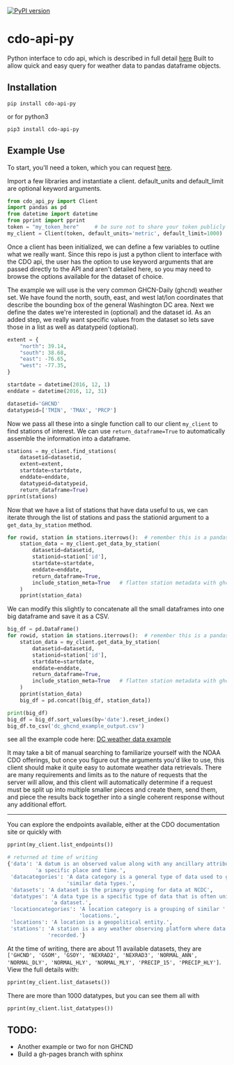 [![PyPI version](https://badge.fury.io/py/cdo-api-py.svg)](https://badge.fury.io/py/cdo-api-py)

# cdo-api-py
Python interface to cdo api, which is described in full detail [here](https://www.ncdc.noaa.gov/cdo-web/webservices/v2#gettingStarted)
Built to allow quick and easy query for weather data to pandas dataframe objects.

## Installation

```
pip install cdo-api-py
```
or for python3
```
pip3 install cdo-api-py
```

## Example Use

To start, you'll need a token, which you can request [here](https://www.ncdc.noaa.gov/cdo-web/token).

Import a few libraries and instantiate a client. default_units and default_limit are optional keyword arguments.
```python
from cdo_api_py import Client
import pandas as pd
from datetime import datetime
from pprint import pprint
token = "my_token_here"     # be sure not to share your token publicly
my_client = Client(token, default_units='metric', default_limit=1000)
```

Once a client has been initialized, we can define a few variables to outline what we really want.
Since this repo is just a python client to interface with the CDO api, the user has the option
to use keyword arguments that are passed directly to the API and aren't detailed here, so you
may need to browse the options available for the dataset of choice.

The example we will use is the very common GHCN-Daily (ghcnd) weather set. We have found
the north, south, east, and west lat/lon coordinates that describe the bounding box of the
general Washington DC area. Next we define the dates we're interested in (optional) and
the dataset id. As an added step, we really want specific values from the dataset so lets
save those in a list as well as datatypeid (optional).

```python
extent = {
    "north": 39.14,
    "south": 38.68,
    "east": -76.65,
    "west": -77.35,
}

startdate = datetime(2016, 12, 1)
enddate = datetime(2016, 12, 31)

datasetid='GHCND'
datatypeid=['TMIN', 'TMAX', 'PRCP']
```

Now we pass all these into a single function call to our client `my_client` to find stations of interest.
We can use `return_dataframe=True` to automatically assemble the information into a dataframe.
```python
stations = my_client.find_stations(
    datasetid=datasetid,
    extent=extent,
    startdate=startdate,
    enddate=enddate,
    datatypeid=datatypeid,
    return_dataframe=True)
pprint(stations)
```

Now that we have a list of stations that have data useful to us, we can iterate through
the list of stations and pass the stationid argument to a `get_data_by_station` method.
```python
for rowid, station in stations.iterrows():  # remember this is a pandas dataframe!
    station_data = my_client.get_data_by_station(
        datasetid=datasetid,
        stationid=station['id'],
        startdate=startdate,
        enddate=enddate,
        return_dataframe=True,
        include_station_meta=True   # flatten station metadata with ghcnd readings
    )
    pprint(station_data)
```

We can modify this slightly to concatenate all the small dataframes into one big dataframe
and save it as a CSV.
```python
big_df = pd.DataFrame()
for rowid, station in stations.iterrows():  # remember this is a pandas dataframe!
    station_data = my_client.get_data_by_station(
        datasetid=datasetid,
        stationid=station['id'],
        startdate=startdate,
        enddate=enddate,
        return_dataframe=True,
        include_station_meta=True   # flatten station metadata with ghcnd readings
    )
    pprint(station_data)
    big_df = pd.concat([big_df, station_data])

print(big_df)
big_df = big_df.sort_values(by='date').reset_index()
big_df.to_csv('dc_ghcnd_example_output.csv')
```

see all the example code here: [DC weather data example](docs/example/dc_weather_data.py)

It may take a bit of manual searching to familiarize yourself with the NOAA CDO offerings, but
once you figure out the arguments you'd like to use, this client should make it quite easy
to automate weather data retrievals. There are many requirements and limits as to the nature of
requests that the server will allow, and this client will automatically determine if a request
must be split up into multiple smaller pieces and create them, send them, and piece the
results back together into a single coherent response without any additional effort.

***

You can explore the endpoints available, either at the CDO documentation site or quickly with
```python
pprint(my_client.list_endpoints())

# returned at time of writing
{'data': 'A datum is an observed value along with any ancillary attributes at '
         'a specific place and time.',
 'datacategories': 'A data category is a general type of data used to group '
                   'similar data types.',
 'datasets': 'A dataset is the primary grouping for data at NCDC',
 'datatypes': 'A data type is a specific type of data that is often unique to '
              'a dataset.',
 'locationcategories': 'A location category is a grouping of similar '
                       'locations.',
 'locations': 'A location is a geopolitical entity.',
 'stations': 'A station is a any weather observing platform where data is '
             'recorded.'}
```

At the time of writing, there are about 11 available datasets, they are `['GHCND', 'GSOM', 'GSOY', 'NEXRAD2', 'NEXRAD3', 'NORMAL_ANN', 'NORMAL_DLY', 'NORMAL_HLY', 'NORMAL_MLY', 'PRECIP_15', 'PRECIP_HLY']`. View the full details with:
```python
pprint(my_client.list_datasets())
```

There are more than 1000 datatypes, but you can see them all with
```python
pprint(my_client.list_datatypes())
```


## TODO:
* Another example or two for non GHCND
* Build a gh-pages branch with sphinx
